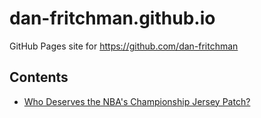 
# dan-fritchman.github.io

GitHub Pages site for https://github.com/dan-fritchman

## Contents

* [Who Deserves the NBA's Championship Jersey Patch?](./content/nba-patches)



